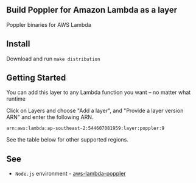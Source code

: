 ## Build Poppler for Amazon Lambda as a layer
Poppler binaries for AWS Lambda

## Install
Download and run `make distribution`

## Getting Started
You can add this layer to any Lambda function you want – no matter what runtime

Click on Layers and choose "Add a layer", and "Provide a layer version ARN" and enter the following ARN.

```
arn:aws:lambda:ap-southeast-2:544607081959:layer:poppler:9
```

See the table below for other supported regions.

## See
- `Node.js` environment - [aws-lambda-poppler](https://github.com/jeylabs/aws-lambda-poppler)